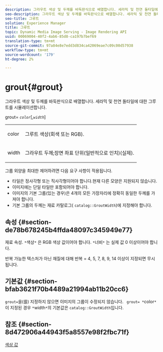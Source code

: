 ```yaml
---
description: 그라우트 색상 및 두께를 바둑판식으로 배열합니다. 세라믹 및 천연 돌타일에 대한 그루트를 시뮬레이션합니다.
seo-description: 그라우트 색상 및 두께를 바둑판식으로 배열합니다. 세라믹 및 천연 돌타일에 대한 그루트를 시뮬레이션합니다.
seo-title: 그루트
solution: Experience Manager
title: 그루트
topic: Dynamic Media Image Serving - Image Rendering API
uuid: 00069004-40f2-4ab6-85d8-ca197b7bef69
translation-type: tm+mt
source-git-commit: 97a84e8e7edd3d834ca42069eae7c09c00d57938
workflow-type: tm+mt
source-wordcount: '179'
ht-degree: 2%

---
```



# grout{#grout}

그라우트 색상 및 두께를 바둑판식으로 배열합니다. 세라믹 및 천연 돌타일에 대한 그루트를 시뮬레이션합니다.

grout= *`color`*[,*`width`*]

<table id="simpletable_302B78CFC8F14E0F962D1D2064AD1371"> 
 <tr class="strow"> 
  <td class="stentry"> <p> <span class="codeph"> <span class="varname"> color  </span> </span> </p> </td> 
  <td class="stentry"> <p>그루트 색상(회색 또는 RGB). </p> </td> 
 </tr> 
 <tr class="strow"> 
  <td class="stentry"> <p> <span class="codeph"> <span class="varname"> width </span> </span> </p> </td> 
  <td class="stentry"> <p>그라우트 두께;장면 좌표 단위(일반적으로 인치)(실제). </p> </td> 
 </tr> 
</table>

그룹 외양을 최대한 제어하려면 다음 요구 사항이 적용됩니다.

* 타일은 정사각형 또는 직사각형이어야 합니다.현재 다른 모양은 지원되지 않습니다.
* 이미지에는 단일 타일만 포함되어야 합니다.
* 이미지의 기본 그룹(있는 경우)은 4개의 모든 가장자리에 정확히 동일한 두께를 가져야 합니다.
* 기본 그룹의 두께는 재료 카탈로그( `catalog::GroutWidth`)에 지정해야 합니다.

## 속성 {#section-de78b678245b4ffda48097c345949e77}

재료 속성. `*`색상`*` 은 RGB 색상 값이어야 합니다. `*`너비`*` 는 실제 값 0 이상이어야 합니다.

반복 가능한 텍스처가 아닌 재질에 대해 반복 = 4, 5, 7, 8, 9, 14 이상이 지정되면 무시됩니다.

## 기본값 {#section-bfab3621f70b4489a21994ab11b20cc6}

`grout=`을(를) 지정하지 않으면 이미지의 그룹이 수정되지 않습니다. ` grout= *`color`*`이 지정된 경우 `*`width`*`의 기본값은 `catalog::GroutWidth`입니다.

## 참조 {#section-8d472906a44943f5a8557e98f2fbc71f}

[색상 값](../../../../../ir-api/http-protocol/image-rendering-api-ref/c-ir-http-protocol-ref/c-ir-http-protocol-syntax-and-features/r-ir-color-values.md#reference-657f95c0841742d2a55a48bc938303f6)
